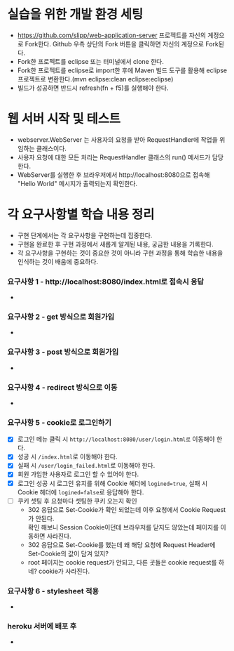 # 실습을 위한 개발 환경 세팅
* https://github.com/slipp/web-application-server 프로젝트를 자신의 계정으로 Fork한다. Github 우측 상단의 Fork 버튼을 클릭하면 자신의 계정으로 Fork된다.
* Fork한 프로젝트를 eclipse 또는 터미널에서 clone 한다.
* Fork한 프로젝트를 eclipse로 import한 후에 Maven 빌드 도구를 활용해 eclipse 프로젝트로 변환한다.(mvn eclipse:clean eclipse:eclipse)
* 빌드가 성공하면 반드시 refresh(fn + f5)를 실행해야 한다.

# 웹 서버 시작 및 테스트
* webserver.WebServer 는 사용자의 요청을 받아 RequestHandler에 작업을 위임하는 클래스이다.
* 사용자 요청에 대한 모든 처리는 RequestHandler 클래스의 run() 메서드가 담당한다.
* WebServer를 실행한 후 브라우저에서 http://localhost:8080으로 접속해 "Hello World" 메시지가 출력되는지 확인한다.

# 각 요구사항별 학습 내용 정리
* 구현 단계에서는 각 요구사항을 구현하는데 집중한다. 
* 구현을 완료한 후 구현 과정에서 새롭게 알게된 내용, 궁금한 내용을 기록한다.
* 각 요구사항을 구현하는 것이 중요한 것이 아니라 구현 과정을 통해 학습한 내용을 인식하는 것이 배움에 중요하다. 

### 요구사항 1 - http://localhost:8080/index.html로 접속시 응답
* 

### 요구사항 2 - get 방식으로 회원가입
* 

### 요구사항 3 - post 방식으로 회원가입
* 

### 요구사항 4 - redirect 방식으로 이동
* 

### 요구사항 5 - cookie로 로그인하기
- [x] 로그인 메뉴 클릭 시 `http://localhost:8080/user/login.html로` 이동해야 한다.
- [x] 성공 시 `/index.html`로 이동해야 한다.
- [x] 실패 시 `/user/login_failed.html`로 이동해야 한다.
- [x] 회원 가입한 사용자로 로그인 할 수 있어야 한다.
- [x] 로그인 성공 시 로그인 유지를 위해 Cookie 헤더에 `logined=true`, 실패 시 Cookie 헤더에 `logined=false`로 응답해야 한다.
- [ ] 쿠키 셋팅 후 요청마다 셋팅한 쿠키 오는지 확인
  - 302 응답으로 Set-Cookie가 확인 되었는데 이후 요청에서 Cookie Request가 안된다.  
    확인 해보니 Session Cookie이던데 브라우저를 닫지도 않았는데 페이지를 이동하면 사라진다.
  - 302 응답으로 Set-Cookie를 했는데 왜 해당 요청에 Request Header에 Set-Cookie의 값이 담겨 있지?
  - root 페이지는 cookie request가 안되고, 다른 곳들은 cookie request를 하네? cookie가 사라진다.

### 요구사항 6 - stylesheet 적용
*

### heroku 서버에 배포 후
* 
